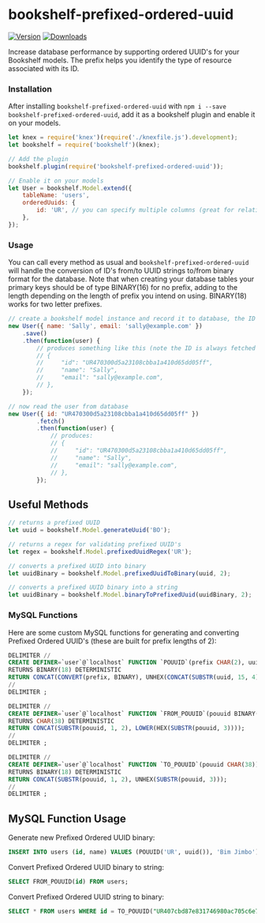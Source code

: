 # bookshelf-prefixed-ordered-uuid
[![Version](https://badge.fury.io/js/bookshelf-prefixed-ordered-uuid.svg)](http://badge.fury.io/js/bookshelf-prefixed-ordered-uuid)
[![Downloads](http://img.shields.io/npm/dm/bookshelf-prefixed-ordered-uuid.svg)](https://www.npmjs.com/package/bookshelf-prefixed-ordered-uuid)

Increase database performance by supporting ordered UUID's for your Bookshelf models. The prefix helps you identify the type of resource associated with its ID.

### Installation

After installing `bookshelf-prefixed-ordered-uuid` with `npm i --save bookshelf-prefixed-ordered-uuid`,
add it as a bookshelf plugin and enable it on your models.

```javascript
let knex = require('knex')(require('./knexfile.js').development);
let bookshelf = require('bookshelf')(knex);

// Add the plugin
bookshelf.plugin(require('bookshelf-prefixed-ordered-uuid'));

// Enable it on your models
let User = bookshelf.Model.extend({
    tableName: 'users',
    orderedUuids: {
        id: 'UR', // you can specify multiple columns (great for relationship UUID's). Give a null value to use no prefix.
    },
});
```

### Usage

You can call every method as usual and `bookshelf-prefixed-ordered-uuid` will handle the conversion of ID's from/to UUID strings to/from binary format for the database.
Note that when creating your database tables your primary keys should be of type BINARY(16) for no prefix, adding to the length depending on the length of prefix
you intend on using. BINARY(18) works for two letter prefixes.

```javascript
// create a bookshelf model instance and record it to database, the ID will be recorded as binary
new User({ name: 'Sally', email: 'sally@example.com' })
    .save()
    .then(function(user) {
        // produces something like this (note the ID is always fetched in string format, but written as binary in the database):
        // {
        //     "id": "UR470300d5a23108cbba1a410d65dd05ff",
        //     "name": "Sally",
        //     "email": "sally@example.com",
        // },
    });

// now read the user from database
new User({ id: "UR470300d5a23108cbba1a410d65dd05ff" })
        .fetch()
        .then(function(user) {
            // produces:
            // {
            //     "id": "UR470300d5a23108cbba1a410d65dd05ff",
            //     "name": "Sally",
            //     "email": "sally@example.com",
            // },
        });
```

## Useful Methods

```javascript
// returns a prefixed UUID
let uuid = bookshelf.Model.generateUuid('BO');

// returns a regex for validating prefixed UUID's
let regex = bookshelf.Model.prefixedUuidRegex('UR');

// converts a prefixed UUID into binary
let uuidBinary = bookshelf.Model.prefixedUuidToBinary(uuid, 2);

// converts a prefixed UUID binary into a string
let uuidBinary = bookshelf.Model.binaryToPrefixedUuid(uuidBinary, 2);
```

### MySQL Functions

Here are some custom MySQL functions for generating and converting Prefixed Ordered UUID's (these are built for prefix lengths of 2):

```sql
DELIMITER //
CREATE DEFINER=`user`@`localhost` FUNCTION `POUUID`(prefix CHAR(2), uuid BINARY(36))
RETURNS BINARY(18) DETERMINISTIC
RETURN CONCAT(CONVERT(prefix, BINARY), UNHEX(CONCAT(SUBSTR(uuid, 15, 4),SUBSTR(uuid, 10, 4),SUBSTR(uuid, 1, 8),SUBSTR(uuid, 20, 4),SUBSTR(uuid, 25))));
//
DELIMITER ;

DELIMITER //
CREATE DEFINER=`user`@`localhost` FUNCTION `FROM_POUUID`(pouuid BINARY(18))
RETURNS CHAR(38) DETERMINISTIC
RETURN CONCAT(SUBSTR(pouuid, 1, 2), LOWER(HEX(SUBSTR(pouuid, 3))));
//
DELIMITER ;

DELIMITER //
CREATE DEFINER=`user`@`localhost` FUNCTION `TO_POUUID`(pouuid CHAR(38))
RETURNS BINARY(18) DETERMINISTIC
RETURN CONCAT(SUBSTR(pouuid, 1, 2), UNHEX(SUBSTR(pouuid, 3)));
//
DELIMITER ;
```

## MySQL Function Usage

Generate new Prefixed Ordered UUID binary:

```sql
INSERT INTO users (id, name) VALUES (POUUID('UR', uuid()), 'Bim Jimbo');
```

Convert Prefixed Ordered UUID binary to string:

```sql
SELECT FROM_POUUID(id) FROM users;
```

Convert Prefixed Ordered UUID string to binary:

```sql
SELECT * FROM users WHERE id = TO_POUUID("UR407cbd87e831746980ac705c6e7e176c");
```
